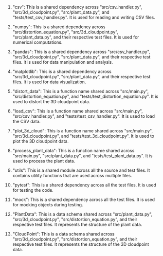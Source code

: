 1. "csv": This is a shared dependency across "src/csv_handler.py", "src/3d_cloudpoint.py", "src/plant_data.py", and "tests/test_csv_handler.py". It is used for reading and writing CSV files.

2. "numpy": This is a shared dependency across "src/distortion_equation.py", "src/3d_cloudpoint.py", "src/plant_data.py", and their respective test files. It is used for numerical computations.

3. "pandas": This is a shared dependency across "src/csv_handler.py", "src/3d_cloudpoint.py", "src/plant_data.py", and their respective test files. It is used for data manipulation and analysis.

4. "matplotlib": This is a shared dependency across "src/3d_cloudpoint.py", "src/plant_data.py", and their respective test files. It is used for data visualization.

5. "distort_data": This is a function name shared across "src/main.py", "src/distortion_equation.py", and "tests/test_distortion_equation.py". It is used to distort the 3D cloudpoint data.

6. "load_csv": This is a function name shared across "src/main.py", "src/csv_handler.py", and "tests/test_csv_handler.py". It is used to load the CSV data.

7. "plot_3d_cloud": This is a function name shared across "src/main.py", "src/3d_cloudpoint.py", and "tests/test_3d_cloudpoint.py". It is used to plot the 3D cloudpoint data.

8. "process_plant_data": This is a function name shared across "src/main.py", "src/plant_data.py", and "tests/test_plant_data.py". It is used to process the plant data.

9. "utils": This is a shared module across all the source and test files. It contains utility functions that are used across multiple files.

10. "pytest": This is a shared dependency across all the test files. It is used for testing the code.

11. "mock": This is a shared dependency across all the test files. It is used for mocking objects during testing.

12. "PlantData": This is a data schema shared across "src/plant_data.py", "src/3d_cloudpoint.py", "src/distortion_equation.py", and their respective test files. It represents the structure of the plant data.

13. "CloudPoint": This is a data schema shared across "src/3d_cloudpoint.py", "src/distortion_equation.py", and their respective test files. It represents the structure of the 3D cloudpoint data.